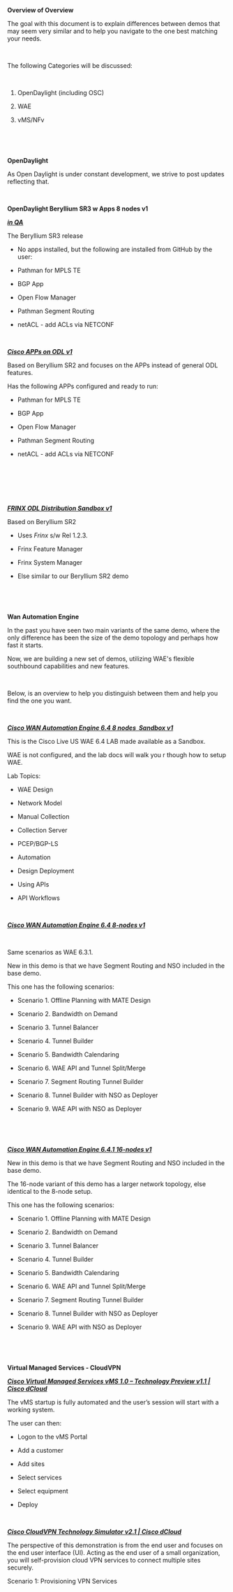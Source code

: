 **Overview of Overview**

The goal with this document is to explain differences between demos that may seem very similar and to help you navigate to the one best matching your needs.

 

The following Categories will be discussed:

 

1.  OpenDaylight (including OSC)

2.  WAE

3.  vMS/NFv

 

 

**OpenDaylight**

As Open Daylight is under constant development, we strive to post updates reflecting that.

 

**OpenDaylight Beryllium SR3 w Apps 8 nodes v1**

[***in QA***](https://cisco.jiveon.com/docs/DOC-1548845)

The Beryllium SR3 release

- No apps installed, but the following are installed from GitHub by the user:

- Pathman for MPLS TE

- BGP App

- Open Flow Manager

- Pathman Segment Routing

- netACL - add ACLs via NETCONF

 

[***Cisco APPs on ODL v1***](https://dcloud-cms.cisco.com/demo/apps-on-odl-v1)

Based on Beryllium SR2 and focuses on the APPs instead of general ODL features.

Has the following APPs configured and ready to run:

- Pathman for MPLS TE

- BGP App

- Open Flow Manager

- Pathman Segment Routing

- netACL - add ACLs via NETCONF

 

 

 

[***FRINX ODL Distribution Sandbox v1***](https://dcloud-cms.cisco.com/demo/frinx-odl-dist-sndbx-v1)

Based on Beryllium SR2

- Uses *Frinx* s/w Rel 1.2.3.

- Frinx Feature Manager

- Frinx System Manager

- Else similar to our Beryllium SR2 demo

 

 

**Wan Automation Engine**

In the past you have seen two main variants of the same demo, where the only difference has been the size of the demo topology and perhaps how fast it starts.

Now, we are building a new set of demos, utilizing WAE's flexible southbound capabilities and new features.

 

Below, is an overview to help you distinguish between them and help you find the one you want.

 

[***Cisco WAN Automation Engine 6.4 8 nodes  Sandbox v1***](https://dcloud-cms.cisco.com/demo/wae-64-sndbx-v1)

This is the Cisco Live US WAE 6.4 LAB made available as a Sandbox.

WAE is not configured, and the lab docs will walk you r though how to setup WAE.

Lab Topics:

-   WAE Design

-   Network Model

-   Manual Collection

-   Collection Server

-   PCEP/BGP-LS

-   Automation

-   Design Deployment

-   Using APIs

-   API Workflows

 

[***Cisco WAN Automation Engine 6.4 8-nodes v1***](https://dcloud-cms.cisco.com/demo_news/cisco-wan-automation-engine-6-4-with-8-nodes-v1)

 

Same scenarios as WAE 6.3.1.

New in this demo is that we have Segment Routing and NSO included in the base demo.

This one has the following scenarios:

-   Scenario 1. Offline Planning with MATE Design

-   Scenario 2. Bandwidth on Demand

-   Scenario 3. Tunnel Balancer

-   Scenario 4. Tunnel Builder

-   Scenario 5. Bandwidth Calendaring

-   Scenario 6. WAE API and Tunnel Split/Merge

-   Scenario 7. Segment Routing Tunnel Builder

-   Scenario 8. Tunnel Builder with NSO as Deployer

-   Scenario 9. WAE API with NSO as Deployer

 

 

[***Cisco WAN Automation Engine 6.4.1 16-nodes v1***](https://dcloud-cms.cisco.com/demo/cisco-wan-automation-engine-6-3-with-16-nodes-v1)

New in this demo is that we have Segment Routing and NSO included in the base demo.

The 16-node variant of this demo has a larger network topology, else identical to the 8-node setup.

This one has the following scenarios:

-   Scenario 1. Offline Planning with MATE Design

-   Scenario 2. Bandwidth on Demand

-   Scenario 3. Tunnel Balancer

-   Scenario 4. Tunnel Builder

-   Scenario 5. Bandwidth Calendaring

-   Scenario 6. WAE API and Tunnel Split/Merge

-   Scenario 7. Segment Routing Tunnel Builder

-   Scenario 8. Tunnel Builder with NSO as Deployer

-   Scenario 9. WAE API with NSO as Deployer

 

 

**Virtual Managed Services - CloudVPN**

[***Cisco Virtual Managed Services vMS 1.0 – Technology Preview v1.1 | Cisco dCloud***](https://dcloud-cms.cisco.com/demo/cisco-virtual-managed-services-vms-1-5-technology-preview-v1-0)

The vMS startup is fully automated and the user’s session will start with a working system.

The user can then:

-   Logon to the vMS Portal

-   Add a customer

-   Add sites

-   Select services

-   Select equipment

-   Deploy

 

[***Cisco CloudVPN Technology Simulator v2.1 | Cisco dCloud***](https://dcloud-cms.cisco.com/demo/cisco-cloudvpn-technology-preview-v2)

The perspective of this demonstration is from the end user and focuses on the end user interface (UI). Acting as the end user of a small organization, you will self-provision cloud VPN services to connect multiple sites securely.

Scenario 1: Provisioning VPN Services

